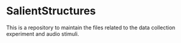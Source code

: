 # SalientStructures
This is a repository to maintain the files related to the data collection experiment and audio stimuli.
